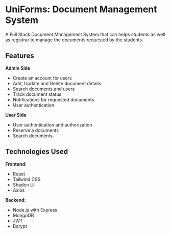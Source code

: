 # UniForms: Document Management System

A Full Stack Document Management System that can helps students as well as registrar to manage the documents requested by the students.

## Features

**Admin Side**
- Create an account for users
- Add, Update and Delete document details
- Search documents and users
- Track document status
- Notifications for requested documents
- User authentication

**User Side**
- User authentication and authorization
- Reserve a documents
- Search documents

## Technologies Used

**Frontend:**
- React
- Tailwind CSS
- Shadcn UI
- Axios

**Backend:**
- Node.js with Express
- MongoDB
- JWT
- Bcrypt
